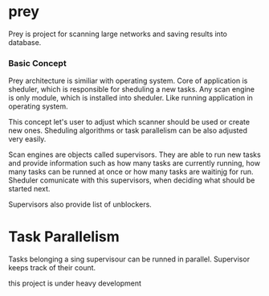 # prey

Prey is project for scanning large networks and saving results into database.

### Basic Concept

Prey architecture is similiar with operating system. Core of application is
sheduler, which is responsible for sheduling a new tasks. Any scan engine is
only module, which is installed into sheduler. Like running application in
operating system.

This concept let's user to adjust which scanner should be used or create new
ones. Sheduling algorithms or task parallelism can be also adjusted very easily.

Scan engines are objects called supervisors. They are able to run new tasks and
provide information such as how many tasks are currently running, how many
tasks can be runned at once or how many tasks are waitinjg for run. Sheduler
comunicate with this supervisors, when deciding what should be started next.

Supervisors also provide list of unblockers.

# Task Parallelism

Tasks belonging a sing supervisour can be runned in parallel. Supervisor keeps
track of their count.

this project is under heavy development
